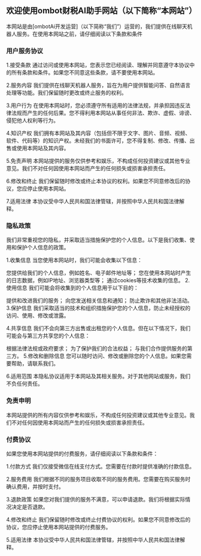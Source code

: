 ## 欢迎使用ombot财税AI助手网站（以下简称“本网站”）
本网站是由[ombotAi开发运营]（以下简称“我们”）运营的，我们提供在线聊天机器人服务。在使用本网站之前，请仔细阅读以下条款和条件

### 用户服务协议
1.接受条款
通过访问或使用本网站，您表示您已经阅读、理解并同意遵守本协议中的所有条款和条件。如果您不同意这些条款，请不要使用本网站。

2.服务内容
我们提供在线聊天机器人服务，旨在为用户提供智能问答、自然语言处理等功能。我们保留随时更改或终止服务的权利。

3.用户行为
在使用本网站时，您必须遵守所有适用的法律法规，并承担因违反法律法规而产生的任何后果。您不得利用本网站从事任何非法、欺诈、虚假、诽谤、侵犯他人权利等行为。

4.知识产权
我们拥有本网站及其内容（包括但不限于文字、图片、音频、视频、软件、代码等）的知识产权。未经我们的书面许可，您不得复制、修改、传播、出售或使用本网站及其内容。

5.免责声明
本网站提供的服务仅供参考和娱乐，不构成任何投资建议或其他专业意见。我们不对任何因使用本网站而产生的任何损失或损害承担责任。

6.修改和终止
我们保留随时修改或终止本协议的权利。如果您不同意修改后的协议，您应停止使用本网站。

7.适用法律
本协议受中华人民共和国法律管辖，并按照中华人民共和国法律解释。

### 隐私政策
我们非常重视您的隐私，并采取适当措施保护您的个人信息。以下是我们收集、使用和保护个人信息的政策。

1.收集信息
当您使用本网站时，我们可能会收集以下信息：

您提供给我们的个人信息，例如姓名、电子邮件地址等；
您在使用本网站时产生的日志数据，例如IP地址、浏览器类型等；
通过cookies等技术收集的信息。
2.使用信息
我们可能会将收集到的个人信息用于以下目的：

提供和改进我们的服务；
向您发送相关信息和通知；
防止欺诈和其他非法活动。
3.保护信息
我们采取适当的技术和组织措施保护您的个人信息，防止未经授权的访问、使用、修改或泄露。

4.共享信息
我们不会向第三方出售或出租您的个人信息。但在以下情况下，我们可能会与第三方共享您的个人信息：

根据法律法规或政府要求；
为了保护我们的合法权益；
与我们合作提供服务的第三方。
5.修改和删除信息
您可以随时访问、修改或删除您的个人信息。如果您需要帮助，请联系我们。

6.适用范围
本隐私协议适用于本网站及其相关服务。对于其他网站或服务，我们不负任何责任。

### 免责申明
本网站提供的所有内容仅供参考和娱乐，不构成任何投资建议或其他专业意见。我们不对任何因使用本网站而产生的任何损失或损害承担责任。

### 付费协议
如果您使用本网站提供的付费服务，请仔细阅读以下条款和条件：

1.付款方式
我们仅接受微信在线支付方式。您需要在付款时提供准确的付款信息。

2.服务费用
我们根据不同的服务项目收取不同的服务费用。您需要在购买服务时确认费用，并按时支付。

3.退款政策
如果您对我们提供的服务不满意，可以申请退款。我们将根据实际情况决定是否退款。

4.修改和终止
我们保留随时修改或终止付费协议的权利。如果您不同意修改后的协议，您应停止使用本网站提供的付费服务。

5.适用法律
本协议受中华人民共和国法律管辖，并按照中华人民共和国法律解释。